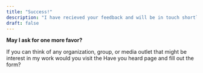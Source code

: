 ```yaml
---
title: "Success!"
description: "I have recieved your feedback and will be in touch shortly."
draft: false
---
```


**May I ask for one more favor?**

If you can think of any organization, group, or media outlet that might be interest in my work would you visit the Have you heard page and fill out the form?
